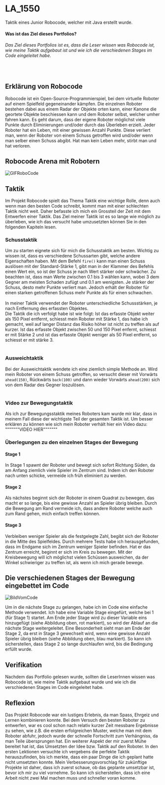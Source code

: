 # LA_1550
Taktik eines Junior Robocode, welcher mit Java erstellt wurde. 
<br>

#### Was ist das Ziel dieses Portfolios?
###### Das Ziel dieses Portfolios ist es, dass die Leser wissen was Robocode ist, wie meine Taktik aufgebaut ist und wie ich die verschiedenen Stages im Code eingeleitet habe.
<br>

## Erklärung von Robocode
Robocode ist ein Open-Source-Programmierspiel, bei dem virtuelle Roboter auf einem Spielfeld gegeneinander kämpfen. Die einzelnen Roboter bestehen dabei aus einem Radar der Objekte orten kann, einer Kanone die geortete Objekte beschiessen kann und dem Roboter selbst, welcher umher fahren kann. Es geht darum, dass der eigene Roboter möglichst viele Punkte durch Eliminierungen und/oder durch das Überleben erzielt. Jeder Roboter hat ein Leben, mit einer gewissen Anzahl Punkte. Diese verliert man, wenn der Roboter von einem Schuss getroffen wird und/oder wenn man selber einen Schuss abgibt. Hat man kein Leben mehr, stirbt man und hat verloren. 

## Robocode Arena mit Robotern

![GIFRoboCode](https://user-images.githubusercontent.com/89131418/151140081-248d9db1-e5db-4f47-b01d-6f0069eefe11.gif)


## Taktik
Im Projekt Robocode spielt das Thema Taktik eine wichtige Rolle, denn auch wenn man den besten Code schreibt, kommt man mit einer schlechten Taktik nicht weit. Daher befasste ich mich ein Grossteil der Zeit mit dem Entwerfen einer Taktik. Das Ziel meiner Taktik ist es so lange wie möglich zu überleben, wie ich das versucht habe umzusetzten können Sie in den folgenden Kapiteln lesen. 
<br>
### Schusstaktik
Um zu starten eignete sich für mich die Schusstaktik am besten. Wichtig zu wissen ist, dass es verschiedene Schussarten gibt, welche andere Eigenschaften haben. Mit dem Befehl ``fire()`` kann man einen Schuss auslösen mit der Standard-Stärke 1, gibt man in der Klammer des Befehls einen Wert ein, so ist der Schuss je nach Wert stärker oder schwächer. Zu beachten ist, dass man Werte zwischen 0.1 bis 3 wählen kann, wobei 3 dem Gegner am meisten Schaden zufügt und 0.1 am wenigsten. Je stärker der Schuss, desto mehr Punkte verliert man. Jedoch erhält der Roboter für einen starken getroffenen Schuss mehr Punkte als für einen schwachen.  
<br>
In meiner Taktik verwendet der Roboter unterschiedliche Schussstärken, je nach Entfernung des erfassten Objektes.  <br>
Die Taktik die ich verfolgt habe ist wie folgt: Ist das erfasste Objekt weiter als 150 Pixel entfernt, schiesst mein Roboter mit Stärke 1, das habe ich gemacht, weil auf langer Distanz das Risiko höher ist nicht zu treffen als auf kurzer. Ist das erfasste Objekt zwischen 50 und 150 Pixel enfernt, schiesst er mit Stärke 2 und ist das erfasste Objekt weniger als 50 Pixel entfernt, so schiesst er mit stärke 3.
<br>
<br>
### Ausweichtaktik
Bei der Ausweichtaktik wendete ich eine ziemlich simple Methode an. Wird mein Roboter von einem Schuss getroffen, so versucht dieser mit Vorwärts ``ahead(150)``, Rückwärts ``back(100)`` und dann wieder Vorwärts ``ahead(200)`` sich von dem Radar des Gegner loszulösen.
<br>
<br>
### Video zur Bewegungstaktik
Als ich zur Bewegungsstaktik meines Roboters kam wurde mir klar, dass in meinem Fall diese der wichtigste Teil der gesamten Taktik ist. Um besser erklären zu können wie sich mein Roboter verhält hier ein Video dazu:
<br> """""""VIDEO HIER"""""""

### Überlegungen zu den einzelnen Stages der Bewegung
#### Stage 1
In Stage 1 spawnt der Roboter und bewegt sich sofort Richtung Süden, da am Anfang ziemlich viele Spieler im Zentrum sind. Indem ich den Roboter nach unten schicke, vermeide ich früh eliminiert zu werden.
<br>
#### Stage 2
Als nächstes beginnt sich der Roboter in einem Quadrat zu bewegen, das macht er so lange, bis eine gewisse Anzahl an Spieler übrig bleiben. Durch die Bewegung am Rand vermeide ich, dass andere Roboter welche auch zum Rand gehen, mich einfach treffen können.
<br>
#### Stage 3
Verbleiben weniger Spieler als die festgelegte Zahl, begibt sich der Roboter in die Mitte des Spielfeldes. Durch mehrere Tests habe ich herausgefunden, dass im Endgame sich im Zentrum weniger Spieler befinden. Hat er das Zentrum erreicht, beginnt er sich im Kreis zu bewegen. Mit der Kreisbewegung will ich möglichst vielen Schüssen ausweichen, da der Winkel schwieriger zu treffen ist, als wenn ich mich gerade bewege.

## Die verschiedenen Stages der Bewegung eingebettet im Code

![BildVomCode](https://user-images.githubusercontent.com/89131418/151137720-74fa6725-7e51-4ecc-93ba-bdea8a62af69.jpg)


Um in die nächste Stage zu gelangen, habe ich im Code eine einfache Methode verwendet. Ich habe eine Variable Stage eingefürt, welche bei 1 (für Stage 1) startet. Am Ende jeder Stage wird zu dieser Variable eins hinzugefügt (siehe Abbildung oben, rot markiert), so wird der Ablauf an die nächste Stage weitergeleitet. Eine Besonderheit sieht man am Ende der Stage 2, da erst in Stage 3 gewechselt wird, wenn eine gewisse Anzahl Spieler übrig bleiben (siehe Abbildung oben, blau markiert). So kann ich sicherstellen, dass Stage 2 so lange durchlaufen wird, bis die Bedingung erfüllt wurde.

## Verifikation
Nachdem das Portfolio gelesen wurde, sollten die LeserInnen wissen was Robocode ist, wie meine Taktik aufgebaut wurde und wie ich die verschiedenen Stages im Code eingeleitet habe.

## Reflexion
Das Projekt Robocode war ein lustiges Erlebnis, da man Spass, Ehrgeiz und Lernen kombinieren konnte. Bei dem Versuch den besten Roboter zu entwerfen, war es cool schon nach relativ kurzer Zeit messbare Ergebnisse zu sehen, wie z.B. die ersten erfolgreichen Muster, welche man mit dem Roboter abfuhr, jedoch wurde der schnelle Fortschritt zum Verhängniss, da man Teile übersprungen hat. Ein weiterer Aspekt der mir zuerst Mühe bereitet hat ist, das Umsetzten der Idee bzw. Taktik auf den Roboter. In den ersten Lektionen versuchte ich vergebens die perfekte Taktik herauszufinden, bis ich merkte, dass ein paar Dinge die ich geplant hatte nicht umsetzten konnte. Mein Verbesserungsvorschlag für zukünftige Projekte ist daher, dass ich zuerst schaue, ob das geplante umsetzbar ist, bevor ich mir zu viel vornehme. So kann ich sicherstellen, dass ich eine Arbeit nicht zwei Mal machen muss und schneller voran komme.
